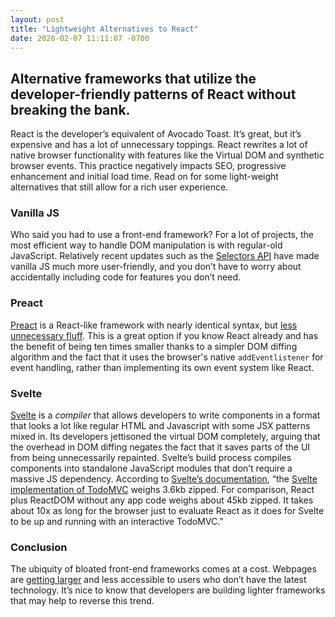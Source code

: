 ```yaml
---
layout: post
title: "Lightweight Alternatives to React"
date: 2020-02-07 11:11:07 -0700
---
```


## Alternative frameworks that utilize the developer-friendly patterns of React without breaking the bank.
<!--more-->

React is the developer’s equivalent of Avocado Toast. It’s great, but it’s expensive and has a lot of unnecessary toppings. React rewrites a lot of native browser functionality with features like the Virtual DOM and synthetic browser events. This practice negatively impacts SEO, progressive enhancement and initial load time. Read on for some light-weight alternatives that still allow for a rich user experience.

### Vanilla JS

Who said you had to use a front-end framework? For a lot of projects, the most efficient way to handle DOM manipulation is with regular-old JavaScript. Relatively recent updates such as the [Selectors API](https://www.w3.org/TR/selectors-api/) have made vanilla JS much more user-friendly, and you don’t have to worry about accidentally including code for features you don’t need.

### Preact

[Preact](https://preactjs.com/) is a React-like framework with nearly identical syntax, but [less unnecessary fluff](https://preactjs.com/guide/v10/differences-to-react). This is a great option if you know React already and has the benefit of being ten times smaller thanks to a simpler DOM diffing algorithm and the fact that it uses the browser's native `addEventlistener` for event handling, rather than implementing its own event system like React.

### Svelte

[Svelte](https://svelte.dev/) is a *compiler* that allows developers to write components in a format that looks a lot like regular HTML and Javascript with some JSX patterns mixed in. Its developers jettisoned the virtual DOM completely, arguing that the overhead in DOM diffing negates the fact that it saves parts of the UI from being unnecessarily repainted. Svelte’s build process compiles components into standalone JavaScript modules that don’t require a massive JS dependency. According to [Svelte’s documentation](https://svelte.dev/blog/frameworks-without-the-framework), “the [Svelte implementation of TodoMVC](http://svelte-todomvc.surge.sh/) weighs 3.6kb zipped. For comparison, React plus ReactDOM without any app code weighs about 45kb zipped. It takes about 10x as long for the browser just to evaluate React as it does for Svelte to be up and running with an interactive TodoMVC.”

### Conclusion

The ubiquity of bloated front-end frameworks comes at a cost. Webpages are [getting larger](https://httparchive.org/reports/page-weight) and less accessible to users who don’t have the latest technology. It’s nice to know that developers are building lighter frameworks that may help to reverse this trend.
